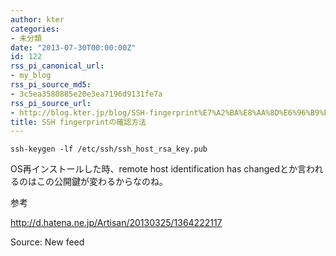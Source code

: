 ```yaml
---
author: kter
categories:
- 未分類
date: "2013-07-30T00:00:00Z"
id: 122
rss_pi_canonical_url:
- my_blog
rss_pi_source_md5:
- 3c5ea3580885e20e3ea7196d9131fe7a
rss_pi_source_url:
- http://blog.kter.jp/blog/SSH-fingerprint%E7%A2%BA%E8%AA%8D%E6%96%B9%E6%B3%95/
title: SSH fingerprintの確認方法
---
```

<div class="highlight">
  <pre><code class="language-">ssh-keygen -lf /etc/ssh/ssh_host_rsa_key.pub
</code></pre>
</div>

OS再インストールした時、remote host identification has changedとか言われるのはこの公開鍵が変わるからなのね。

参考

<http://d.hatena.ne.jp/Artisan/20130325/1364222117>

Source: New feed